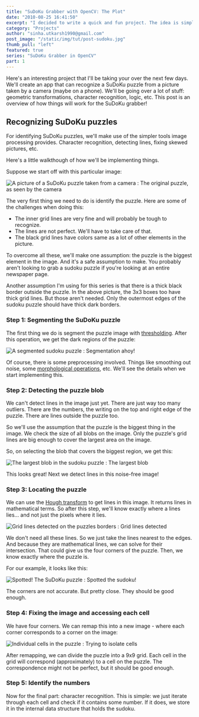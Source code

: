 ```yaml
---
title: "SuDoKu Grabber with OpenCV: The Plot"
date: "2010-08-25 16:41:50"
excerpt: "I decided to write a quick and fun project. The idea is simple - capture an image, identify the sudoku grid + digits and then solve the puzzle!"
category: "Projects"
author: "sinha.utkarsh1990@gmail.com"
post_image: "/static/img/tut/post-sudoku.jpg"
thumb_pull: "left"
featured: true
series: "SuDoKu Grabber in OpenCV"
part: 1
---
```

Here's an interesting project that I'll be taking your over the next few days. We'll create an app that can recognize a SuDoKu puzzle from a picture taken by a camera (maybe on a phone). We'll be going over a lot of stuff: geometric transformations, character recognition, logic, etc. This post is an overview of how things will work for the SuDoKu grabber! 

## Recognizing SuDoKu puzzles

For identifying SuDoKu puzzles, we'll make use of the simpler tools image processing provides. Character recognition, detecting lines, fixing skewed pictures, etc.

Here's a little walkthough of how we'll be implementing things.

Suppose we start off with this particular image:

![A picture of a SuDoKu puzzle taken from a camera](/static/img/tut/sudoku-original.jpg)
: The original puzzle, as seen by the camera

The very first thing we need to do is identify the puzzle. Here are some of the challenges when doing this: 

  * The inner grid lines are very fine and will probably be tough to recognize.
  * The lines are not perfect. We'll have to take care of that.
  * The black grid lines have colors same as a lot of other elements in the picture.

To overcome all these, we'll make one assumption: the puzzle is the biggest element in the image. And it's a safe assumption to make. You probably aren't looking to grab a sudoku puzzle if you're looking at an entire newspaper page.

Another assumption I'm using for this series is that there is a thick black border outside the puzzle. In the above picture, the 3x3 boxes too have thick grid lines. But those aren't needed. Only the outermost edges of the sudoku puzzle should have thick dark borders.

### Step 1: Segmenting the SuDoKu puzzle

The first thing we do is segment the puzzle image with [thresholding](/tutorials/thresholding/). After this operation, we get the dark regions of the puzzle:

![A segmented sudoku puzzle](/static/img/tut/sudoku-segmented.jpg)
: Segmentation ahoy!

Of course, there is some preprocessing involved. Things like smoothing out noise, some [morphological operations](/tutorials/mathematical-morphology/), etc. We'll see the details when we start implementing this. 

### Step 2: Detecting the puzzle blob

We can't detect lines in the image just yet. There are just way too many outliers. There are the numbers, the writing on the top and right edge of the puzzle. There are lines outside the puzzle too.

So we'll use the assumption that the puzzle is the biggest thing in the image. We check the size of all blobs on the image. Only the puzzle's grid lines are big enough to cover the largest area on the image.

So, on selecting the blob that covers the biggest region, we get this:

![The largest blob in the sudoku puzzle](/static/img/tut/sudoku-puzzle-blob.jpg)
: The largest blob

This looks great! Next we detect lines in this noise-free image! 

### Step 3: Locating the puzzle

We can use the [Hough transform](/tutorials/the-hough-transform-basics/) to get lines in this image. It returns lines in mathematical terms. So after this step, we'll know exactly where a lines lies... and not just the pixels where it lies.

![Grid lines detected on the puzzles borders](/static/img/tut/sudoku-detect-lines.jpg)
: Grid lines detected

We don't need all these lines. So we just take the lines nearest to the edges. And because they are mathematical lines, we can solve for their intersection. That could give us the four corners of the puzzle. Then, we know exactly where the puzzle is.

For our example, it looks like this: 

![Spotted! The SuDoKu puzzle](/static/img/tut/sudoku-puzzle-located.jpg)
: Spotted the sudoku!

The corners are not accurate. But pretty close. They should be good enough.

### Step 4: Fixing the image and accessing each cell

We have four corners. We can remap this into a new image - where each corner corresponds to a corner on the image:

![Individual cells in the puzzle](/static/img/tut/sudoku-cells.jpg)
: Trying to isolate cells

After remapping, we can divide the puzzle into a 9x9 grid. Each cell in the grid will correspond (approximately) to a cell on the puzzle. The correspondence might not be perfect, but it should be good enough. 

### Step 5: Identify the numbers

Now for the final part: character recognition. This is simple: we just iterate through each cell and check if it contains some number. If it does, we store it in the internal data structure that holds the sudoku.

